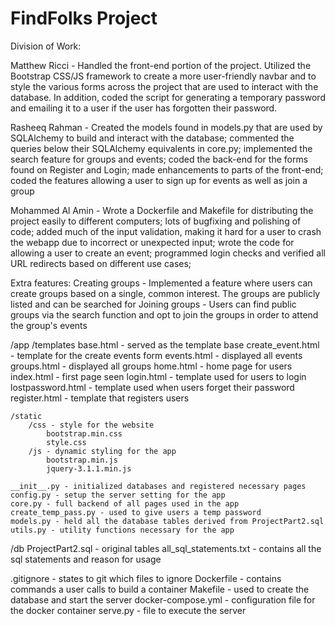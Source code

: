 # FindFolks Project

Division of Work:

Matthew Ricci - Handled the front-end portion of the project. Utilized the Bootstrap CSS/JS framework to create a more user-friendly navbar and to style the various forms across the project that are used to interact with the database. In addition, coded the script for generating a temporary password and emailing it to a user if the user has forgotten their password.

Rasheeq Rahman - Created the models found in models.py that are used by SQLAlchemy to build and interact with the database; commented the queries below their SQLAlchemy equivalents in core.py; implemented the search feature for groups and events; coded the back-end for the forms found on Register and Login; made enhancements to parts of the front-end; coded the features allowing a user to sign up for events as well as join a group

Mohammed Al Amin - Wrote a Dockerfile and Makefile for distributing the project easily to different computers; lots of bugfixing and polishing of code; added much of the input validation, making it hard for a user to crash the webapp due to incorrect or unexpected input; wrote the code for allowing a user to create an event; programmed login checks and verified all URL redirects based on different use cases; 

Extra features:
Creating groups - Implemented a feature where users can create groups based on a single, common interest. The groups are publicly listed and can be searched for
Joining groups - Users can find public groups via the search function and opt to join the groups in order to attend the group's events

/app
	/templates
		base.html - served as the template base
		create_event.html - template for the create events form
		events.html - displayed all events 
		groups.html - displayed all groups
		home.html - home page for users
		index.html - first page seen
		login.html - template used for users to login
		lostpassword.html - template used when users forget their password
		register.html - template that registers users

	/static
		/css - style for the website
			bootstrap.min.css
			style.css
		/js - dynamic styling for the app
			bootstrap.min.js
			jquery-3.1.1.min.js
	
	__init__.py - initialized databases and registered necessary pages
	config.py - setup the server setting for the app
	core.py - full backend of all pages used in the app
	create_temp_pass.py - used to give users a temp password
	models.py - held all the database tables derived from ProjectPart2.sql 
	utils.py - utility functions necessary for the app
/db
	ProjectPart2.sql - original tables
	all_sql_statements.txt - contains all the sql statements and reason for usage

.gitignore - states to git which files to ignore
Dockerfile - contains commands a user calls to build a container
Makefile - used to create the database and start the server
docker-compose.yml - configuration file for the docker container
serve.py - file to execute the server
